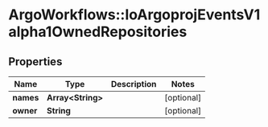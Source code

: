 # ArgoWorkflows::IoArgoprojEventsV1alpha1OwnedRepositories

## Properties
Name | Type | Description | Notes
------------ | ------------- | ------------- | -------------
**names** | **Array&lt;String&gt;** |  | [optional] 
**owner** | **String** |  | [optional] 


